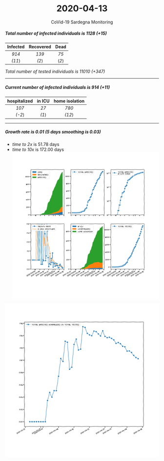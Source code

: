 <div align='center'>

# 2020-04-13
CoVid-19 Sardegna Monitoring
</div>

##### Total number of infected individuals is 1128 (+15)
Infected | Recovered | Dead
:---: | :---: | :---:
*914* | *139* | *75*
*(11*) | *(2*) | (*2*)

*Total number of tested individuals is 11010 (+347)*
***
##### Current number of infected individuals is 914 (+11)
hospitalized | in ICU | home isolation
:---: | :---: | :---:
*107* |*27* |*780*
*(-2*) |*(1*) |*(12*)
***
##### Growth rate is 0.01 (5 days smoothing is 0.03)
- *time to 2x* is 51.78 days
- *time to 10x* is 172.00 days
![stats][stats]

![infected_normalized][infected_normalized]

[stats]: stats_Sardegna.png
[infected_normalized]: infected_normalized_Sardegna.png

